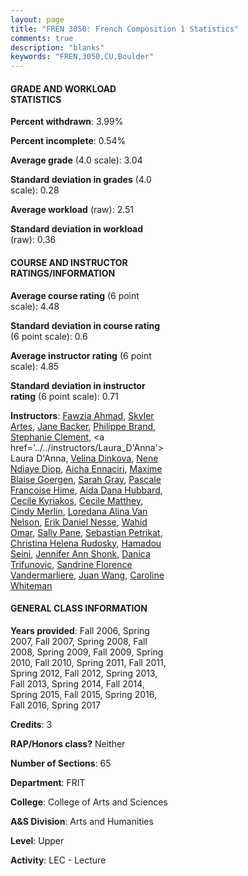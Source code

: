 ```yaml
---
layout: page
title: "FREN 3050: French Composition 1 Statistics"
comments: true
description: "blanks"
keywords: "FREN,3050,CU,Boulder"
---
```

<head>
<script src="https://ajax.googleapis.com/ajax/libs/jquery/2.1.3/jquery.min.js"></script>
<script src="https://dl.dropboxusercontent.com/s/pc42nxpaw1ea4o9/highcharts.js?dl=0"></script>
<!-- <script src="../assets/js/highcharts.js"></script> -->
<style type="text/css">@font-face {
	font-family: "Bebas Neue";
	src: url(https://www.filehosting.org/file/details/544349/BebasNeue Regular.otf) format("opentype");
	}
	h1.Bebas { 
		font-family: "Bebas Neue", Verdana, Tahoma;
	}
</style>
</head>
<body>
	<div id="container" style="float: right; width: 45%; height: 88%; margin-left: 2.5%; margin-right: 2.5%;"></div>
	<script language="JavaScript">
		$(document).ready(function() {
		var chart = {type: 'column'};
		var title = {text: 'Grade Distribution'};
		var xAxis = {categories: ['A','B','C','D','F'],crosshair: true};
		var yAxis = {min: 0,title: {text: 'Percentage'}};
		var tooltip = {headerFormat: '<center><b><span style="font-size:20px">{point.key}</span></b></center>',
		               pointFormat: '<td style="padding:0"><b>{point.y:.1f}%</b></td>',
		               footerFormat: '</table>',shared: true,useHTML: true};
		var plotOptions = {column: {pointPadding: 0.0,borderWidth: 0}};  
		var credits = {enabled: false};var series= [{name: 'Percent',data: [33.17,46.49,16.92,1.83,1.6,]}];
		var json = {};
		json.chart = chart;
		json.title = title;
		json.tooltip = tooltip;
		json.xAxis = xAxis;
		json.yAxis = yAxis;  
		json.series = series;
		json.plotOptions = plotOptions;  
		json.credits = credits;
		$('#container').highcharts(json);
	});
	</script>
</body>
			   
#### GRADE AND WORKLOAD STATISTICS

**Percent withdrawn**: 3.99%

**Percent incomplete**: 0.54%

**Average grade** (4.0 scale): 3.04

**Standard deviation in grades** (4.0 scale): 0.28

**Average workload** (raw): 2.51

**Standard deviation in workload** (raw): 0.36

#### COURSE AND INSTRUCTOR RATINGS/INFORMATION

**Average course rating** (6 point scale): 4.48

**Standard deviation in course rating** (6 point scale): 0.6

**Average instructor rating** (6 point scale): 4.85

**Standard deviation in instructor rating** (6 point scale): 0.71

**Instructors**: <a href='../../instructors/Fawzia_Ahmad'>Fawzia Ahmad</a>, <a href='../../instructors/Skyler_Artes'>Skyler Artes</a>, <a href='../../instructors/Jane_Backer'>Jane Backer</a>, <a href='../../instructors/Philippe_Brand'>Philippe Brand</a>, <a href='../../instructors/Stephanie_Clement'>Stephanie Clement</a>, <a href='../../instructors/Laura_D'Anna'>Laura D'Anna</a>, <a href='../../instructors/Velina_Dinkova'>Velina Dinkova</a>, <a href='../../instructors/Nene_Ndiaye_Diop'>Nene Ndiaye Diop</a>, <a href='../../instructors/Aicha_Ennaciri'>Aicha Ennaciri</a>, <a href='../../instructors/Maxime_Blaise_Goergen'>Maxime Blaise Goergen</a>, <a href='../../instructors/Sarah_Gray'>Sarah Gray</a>, <a href='../../instructors/Pascale_Francoise_Hime'>Pascale Francoise Hime</a>, <a href='../../instructors/Aida_Dana_Hubbard'>Aida Dana Hubbard</a>, <a href='../../instructors/Cecile_Kyriakos'>Cecile Kyriakos</a>, <a href='../../instructors/Cecile_Matthey'>Cecile Matthey</a>, <a href='../../instructors/Cindy_Merlin'>Cindy Merlin</a>, <a href='../../instructors/Loredana_Alina_Van_Nelson'>Loredana Alina Van Nelson</a>, <a href='../../instructors/Erik_Daniel_Nesse'>Erik Daniel Nesse</a>, <a href='../../instructors/Wahid_Omar'>Wahid Omar</a>, <a href='../../instructors/Sally_Pane'>Sally Pane</a>, <a href='../../instructors/Sebastian_Petrikat'>Sebastian Petrikat</a>, <a href='../../instructors/Christina_Helena_Rudosky'>Christina Helena Rudosky</a>, <a href='../../instructors/Hamadou_Seini'>Hamadou Seini</a>, <a href='../../instructors/Jennifer_Ann_Shonk'>Jennifer Ann Shonk</a>, <a href='../../instructors/Danica_Trifunovic'>Danica Trifunovic</a>, <a href='../../instructors/Sandrine_Florence_Vandermarliere'>Sandrine Florence Vandermarliere</a>, <a href='../../instructors/Juan_Wang'>Juan Wang</a>, <a href='../../instructors/Caroline_Whiteman'>Caroline Whiteman</a>

#### GENERAL CLASS INFORMATION

**Years provided**: Fall 2006, Spring 2007, Fall 2007, Spring 2008, Fall 2008, Spring 2009, Fall 2009, Spring 2010, Fall 2010, Spring 2011, Fall 2011, Spring 2012, Fall 2012, Spring 2013, Fall 2013, Spring 2014, Fall 2014, Spring 2015, Fall 2015, Spring 2016, Fall 2016, Spring 2017

**Credits**: 3

**RAP/Honors class?** Neither

**Number of Sections**: 65

**Department**: FRIT

**College**: College of Arts and Sciences

**A&S Division**: Arts and Humanities

**Level**: Upper

**Activity**: LEC - Lecture
